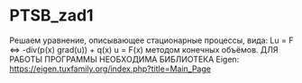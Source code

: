 # PTSB_zad1

Решаем уравнение, описывающее стационарные процессы, вида:
       Lu = F          <=>            -div(p(x) grad(u)) + q(x) u = F(x)
методом конечных объёмов. 
ДЛЯ РАБОТЫ ПРОГРАММЫ НЕОБХОДИМА БИБЛИОТЕКА Eigen:
https://eigen.tuxfamily.org/index.php?title=Main_Page
